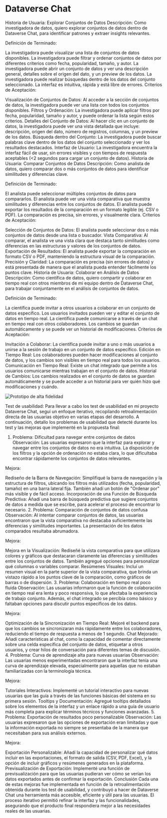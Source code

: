 # Dataverse Chat

Historia de Usuaria: Explorar Conjuntos de Datos
Descripción:
Como investigadora de datos, quiero explorar conjuntos de datos dentro de Dataverse Chat, para identificar patrones y extraer insights relevantes.

Definición de Terminado:

La investigadora puede visualizar una lista de conjuntos de datos disponibles.
La investigadora puede filtrar y ordenar conjuntos de datos por diferentes criterios como fecha, popularidad, tamaño, y autor.
La investigadora puede abrir un conjunto de datos y ver una descripción general, detalles sobre el origen del dato, y un preview de los datos.
La investigadora puede realizar búsquedas dentro de los datos del conjunto seleccionado.
La interfaz es intuitiva, rápida y está libre de errores.
Criterios de Aceptación:

Visualización de Conjuntos de Datos: Al acceder a la sección de conjuntos de datos, la investigadora puede ver una lista con todos los conjuntos disponibles.
Filtros y Ordenación: La investigadora puede aplicar filtros por fecha, popularidad, tamaño y autor, y puede ordenar la lista según estos criterios.
Detalles del Conjunto de Datos: Al hacer clic en un conjunto de datos, la investigadora puede ver una vista detallada que incluye: descripción, origen del dato, número de registros, columnas, y un preview de los datos.
Búsqueda dentro del Conjunto: La investigadora puede buscar palabras clave dentro de los datos del conjunto seleccionado y ver los resultados destacados.
Interfaz de Usuario: La investigadora encuentra la interfaz fácil de usar, sin errores visibles y con tiempos de respuesta aceptables (<2 segundos para cargar un conjunto de datos).
Historia de Usuaria: Comparar Conjuntos de Datos
Descripción:
Como analista de datos, quiero comparar dos o más conjuntos de datos para identificar similitudes y diferencias clave.

Definición de Terminado:

El analista puede seleccionar múltiples conjuntos de datos para compararlos.
El analista puede ver una vista comparativa que muestra similitudes y diferencias entre los conjuntos de datos.
El analista puede exportar los resultados de la comparación en un formato legible (ej. CSV o PDF).
La comparación es precisa, sin errores, y visualmente clara.
Criterios de Aceptación:

Selección de Conjuntos de Datos: El analista puede seleccionar dos o más conjuntos de datos desde una lista o buscador.
Vista Comparativa: Al comparar, el analista ve una vista clara que destaca tanto similitudes como diferencias en las estructuras y valores de los conjuntos de datos.
Exportación de Resultados: El analista puede exportar la comparación en formato CSV o PDF, manteniendo la estructura visual de la comparación.
Precisión y Claridad: La comparación es precisa (sin errores de datos) y está presentada de manera que el analista pueda entender fácilmente los puntos clave.
Historia de Usuaria: Colaborar en Análisis de Datos
Descripción:
Como científica de datos, quiero compartir y colaborar en tiempo real con otros miembros de mi equipo dentro de Dataverse Chat, para trabajar conjuntamente en el análisis de conjuntos de datos.

Definición de Terminado:

La científica puede invitar a otros usuarios a colaborar en un conjunto de datos específico.
Los usuarios invitados pueden ver y editar el conjunto de datos en tiempo real.
La científica puede comunicarse a través de un chat en tiempo real con otros colaboradores.
Los cambios se guardan automáticamente y se puede ver un historial de modificaciones.
Criterios de Aceptación:

Invitación a Colaborar: La científica puede invitar a uno o más usuarios a unirse a la sesión de trabajo en un conjunto de datos específico.
Edición en Tiempo Real: Los colaboradores pueden hacer modificaciones al conjunto de datos, y los cambios son visibles en tiempo real para todos los usuarios.
Comunicación en Tiempo Real: Existe un chat integrado que permite a los usuarios comunicarse mientras trabajan en el conjunto de datos.
Historial de Cambios: Los cambios realizados en el conjunto de datos se guardan automáticamente y se puede acceder a un historial para ver quién hizo qué modificaciones y cuándo.


![Prototipo de alta fidelidad](images/prototipo.jpg)

Test de usabilidad:
Para llevar a cabo los test de usabilidad en mi proyecto Dataverse Chat, seguí un enfoque iterativo, recopilando retroalimentación directa de las usuarias objetivo en varias etapas del desarrollo. A continuación, detallo los problemas de usabilidad que detecté durante los test y las mejoras que implementé en la propuesta final:

1. Problema: Dificultad para navegar entre conjuntos de datos
Observación: Las usuarias expresaron que la interfaz para explorar y navegar entre los conjuntos de datos no era intuitiva. La disposición de los filtros y la opción de ordenación no estaba clara, lo que dificultaba encontrar rápidamente los conjuntos de datos relevantes.

Mejora:

Rediseño de la Barra de Navegación: Simplifiqué la barra de navegación y la estructura de filtros, ubicando los filtros más utilizados (fecha, popularidad, tamaño) en una barra lateral fija. También añadí un botón de "Ordenar por" más visible y de fácil acceso.
Incorporación de una Función de Búsqueda Predictiva: Añadí una barra de búsqueda predictiva que sugiere conjuntos de datos a medida que se escribe, para acelerar el proceso de encontrar lo necesario.
2. Problema: Comparación de conjuntos de datos confusa
Observación: Al intentar comparar conjuntos de datos, las usuarias encontraron que la vista comparativa no destacaba suficientemente las diferencias y similitudes importantes. La presentación de los datos comparados resultaba abrumadora.

Mejora:

Mejora en la Visualización: Rediseñé la vista comparativa para que utilizara colores y gráficos que destacaran claramente las diferencias y similitudes entre los conjuntos de datos. También agregué opciones para personalizar qué columnas o variables comparar.
Resúmenes Visuales: Incluí un resumen visual en la parte superior de la vista comparativa, que brinda un vistazo rápido a los puntos clave de la comparación, como gráficos de barras o de dispersión.
3. Problema: Colaboración en tiempo real poco fluida
Observación: Las usuarias informaron que la función de colaboración en tiempo real era lenta y poco responsiva, lo que afectaba la experiencia de trabajo conjunto. Además, el chat integrado se percibía como básico y faltaban opciones para discutir puntos específicos de los datos.

Mejora:

Optimización de la Sincronización en Tiempo Real: Mejoré el backend para que los cambios se sincronizaran más rápidamente entre los colaboradores, reduciendo el tiempo de respuesta a menos de 1 segundo.
Chat Mejorado: Añadí características al chat, como la capacidad de comentar directamente sobre una celda específica del conjunto de datos, etiquetar a otros usuarios, y crear hilos de conversación para diferentes temas de discusión.
4. Problema: Curva de aprendizaje alta para nuevas usuarias
Observación: Las usuarias menos experimentadas encontraron que la interfaz tenía una curva de aprendizaje elevada, especialmente para aquellas que no estaban familiarizadas con la terminología técnica.

Mejora:

Tutoriales Interactivos: Implementé un tutorial interactivo para nuevas usuarias que las guía a través de las funciones básicas del sistema en su primera sesión.
Tooltips y Documentación: Agregué tooltips detallados sobre los elementos de la interfaz y un enlace rápido a una guía de usuario más completa para explicar términos técnicos y funciones avanzadas.
5. Problema: Exportación de resultados poco personalizable
Observación: Las usuarias expresaron que las opciones de exportación eran limitadas y que la información exportada no siempre se presentaba de la manera que necesitaban para sus análisis externos.

Mejora:

Exportación Personalizable: Añadí la capacidad de personalizar qué datos incluir en las exportaciones, el formato de salida (CSV, PDF, Excel), y la opción de incluir gráficos y resúmenes generados en la plataforma.
Previsualización de Exportación: Implementé una función de previsualización para que las usuarias pudieran ver cómo se verían los datos exportados antes de confirmar la exportación.
Conclusión
Cada una de estas mejoras fue implementada en función de la retroalimentación obtenida durante los test de usabilidad, y contribuyó a hacer de Dataverse Chat una herramienta más accesible, eficiente y útil para las usuarias. El proceso iterativo permitió refinar la interfaz y las funcionalidades, asegurando que el producto final respondiera mejor a las necesidades reales de las usuarias.
